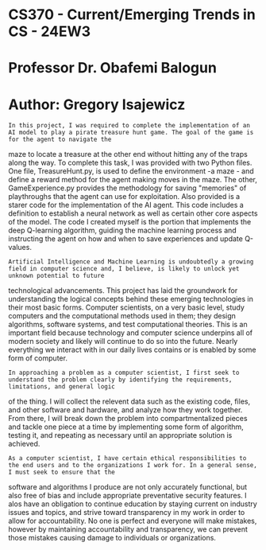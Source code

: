 # CS370 - Current/Emerging Trends in CS - 24EW3
# Professor Dr. Obafemi Balogun
# Author: Gregory Isajewicz

    In this project, I was required to complete the implementation of an AI model to play a pirate treasure hunt game. The goal of the game is for the agent to navigate the 
maze to locate a treasure at the other end without hitting any of the traps along the way. To complete this task, I was provided with two Python files. One file, 
TreasureHunt.py, is used to define the environment -a maze - and define a reward method for the agent making moves in the maze. The other, GameExperience.py provides the 
methodology for saving "memories" of playthroughs that the agent can use for exploitation. Also provided is a starer code for the implementation of the AI agent. This code 
includes a definition to establish a neural network as well as certain other core aspects of the model. The code I created myself is the portion that implements the deep
Q-learning algorithm, guiding the machine learning process and instructing the agent on how and when to save experiences and update Q-values.

    Artificial Intelligence and Machine Learning is undoubtedly a growing field in computer science and, I believe, is likely to unlock yet unknown potential to future
technological advancements. This project has laid the groundwork for understanding the logical concepts behind these emerging technologies in their most basic forms. 
Computer scientists, on a very basic level, study computers and the computational methods used in them; they design algorithms, software systems, and test computational
theories. This is an important field because technology and computer science underpins all of modern society and likely will continue to do so into the future. Nearly 
everything we interact with in our daily lives contains or is enabled by some form of computer. 

    In approaching a problem as a computer scientist, I first seek to understand the problem clearly by identifying the requirements, limitations, and general logic 
of the thing. I will collect the relevent data such as the existing code, files, and other software and hardware, and analyze how they work together. From there, I will 
break down the problem into compartmentalized pieces and tackle one piece at a time by implementing some form of algorithm, testing it, and repeating as necessary until 
an appropriate solution is achieved. 

    As a computer scientist, I have certain ethical responsibilities to the end users and to the organizations I work for. In a general sense, I must seek to ensure that the 
software and algorithms I produce are not only accurately functional, but also free of bias and include appropriate preventative security features. I alos have an obligation to 
continue education by staying current on industry issues and topics, and strive toward transparency in my work in order to allow for accountability. No one is perfect and 
everyone will make mistakes, however by maintaining accountability and transparency, we can prevent those mistakes causing damage to individuals or organizations. 
  
